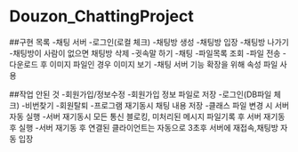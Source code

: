 # Douzon_ChattingProject


##구현 목록
  -채팅 서버
  -로그인(로컬 체크)
  -채팅방 생성
  -채팅방 입장
  -채팅방 나가기
  -채팅방이 사람이 없으면 채팅방 삭제
  -귓속말 하기
  -채팅
  -파일목록 조회
  -파일 전송
  -다운로드 후 이미지 파일인 경우 이미지 보기
  -채팅 서버 기능 확장을 위해 속성 파일 사용
  
  
 ##작업 안된 것
  -회원가입/정보수정
  -회원가입 정보 파일로 저장
  -로그인(DB파일 체크)
  -비번찾기
  -회원탈퇴
  -프로그램 재기동시 채팅 내용 저장
  -클래스 파일 변경 시 서버 자동 실행
  -서버 재기동시 모든 통신 블로킹, 미처리된 메시지 파일기록 후 서버 재기동 후 실행
  -서버 재기동 후 연결된 클라이언트는 자동으로 3초후 서버에 재접속,채팅방 자동 입장
